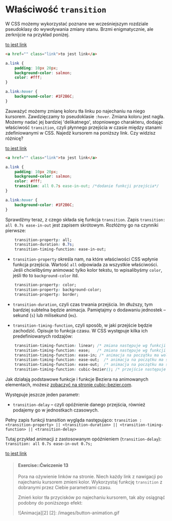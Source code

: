 # Właściwość `transition`

W CSS możemy wykorzystać poznane we wcześniejszym rozdziale pseudoklasy do wywoływania zmiany stanu. Brzmi enigmatycznie, ale zerknijcie na przykład poniżej.

<div class="awww-ch-animations-exercise">
	<a href="" class="awww-exercise-link">to jest link</a>
</div>

```html
<a href="" class="link">to jest link</a>
```

```css
a.link {
	padding: 10px 20px;
	background-color: salmon;
	color: #fff;
}

a.link:hover {
	background-color: #1F2B6C;
}
```

Zauważyć możemy zmianę koloru tła linku po najechaniu na niego kursorem. Zawdzięczamy to pseudoklasie `:hover`. Zmiana koloru jest nagła. Możemy nadać jej bardziej 'delikatnego', stopniowego charakteru, dodając właściwość `transition`, czyli płynnego przejścia w czasie między stanami zdefiniowanymi w CSS.
Najedź kursorem na poniższy link. Czy widzisz różnicę?

<div class="awww-ch-animations-exercise">
<a href="" class="awww-exercise-link added-transition" style="transition: all .7s ease-in-out;">to jest link</a>
</div>

```html
<a href="" class="link">to jest link</a>
```

```css
a.link {
	padding: 10px 20px;
	background-color: salmon;
	color: #fff;
	transition: all 0.7s ease-in-out; /*dodanie funkcji przejścia*/
}

a.link:hover {
	background-color: #1F2B6C;
}
```

Sprawdźmy teraz, z czego składa się funkcja `transition`. Zapis `transition: all 0.7s ease-in-out` jest zapisem skrótowym. Rozłóżmy go na czynniki pierwsze:

```css
    transition-property: all;
    transition-duration: 0.7s;
	transition-timing-function: ease-in-out;

```
- `transition-property` określa nam, na które właściwości CSS wpłynie funkcja przejścia. Wartość `all` odpowiada za wszystkie właściwości. Jeśli chcielibyśmy animować tylko kolor tekstu, to wpisalibyśmy `color`, jeśli tło to `background-color` itd.

```css
	transition-property: color;
	transition-property: background-color;
	transition-property: border;

```

- `transition-duration`, czyli czas trwania przejścia. Im dłuższy, tym bardziej subtelna będzie animacja. Pamiętajmy o dodawaniu jednostek – sekund (`s`) lub milisekund (`ms`).

- `transition-timing-function`, czyli sposób, w jaki przejście będzie zachodzić. Opisuje to funkcja czasu. W CSS występuje kilka ich predefiniowanych rodzajów:

```css
	transition-timing-function: linear; /* zmiana następuje wg funkcji liniowej */
	transition-timing-function: ease;   /* zmiana następuje wg funkcji liniowej */
	transition-timing-function: ease-in; /* animacja na początku ma wolniejsze tempo, i przyspiesza na końcu */
	transition-timing-function: ease-out;  /* animacja na początku ma szybsze tempo, i zwalnia na końcu */
	transition-timing-function: ease-out;  /* animacja na początku ma szybsze tempo, i zwalnia na końcu */
	transition-timing-function: cubic-bezier(); /* przejście następuje wg zadanej fukcji Beziera */

```
Jak działają podstawowe funkcje i funkcje Beziera na animowanych elementach, możesz <a href="http://cubic-bezier.com/" target="_blank">zobaczyć na stronie cubic-bezier.com</a>.

Występuje jeszcze jeden parametr:
- `transition-delay` – czyli opóźnienie danego przejścia, również podajemy go w jednostkach czasowych.

Pełny zapis funkcji transition wygląda następująco:
`transition : <transition-property> || <transition-duration> || <transition-timing-function> || <transition-delay>`

Tutaj przykład animacji z zastosowanym opóźnieniem (`transition-delay`):
`transition: all 0.7s ease-in-out 0.7s;`

<div class="awww-ch-animations-exercise">
<a href="" class="awww-exercise-link added-transition" style="transition: all 0.7s ease-in-out 0.7s;">to jest link</a>
</div>

> #### Exercise::Ćwiczenie 13
>
>Pora na ożywienie linków na stronie. Niech każdy link z nawigacji po najechaniu kursorem zmieni kolor. Wykorzystaj funkcję `transition` z dobranymi przez Ciebie parametrami czasu.
>
> Zmień kolor tła przycisków po najechaniu kursorem, tak aby osiągnąć podobny do poniższego efekt:
>
>![Animacja][2]
[2]: /images/button-animation.gif
